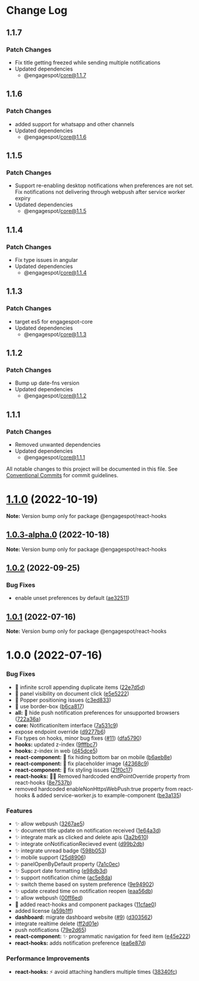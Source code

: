 # Change Log

## 1.1.7

### Patch Changes

- Fix title getting freezed while sending multiple notifications
- Updated dependencies
  - @engagespot/core@1.1.7

## 1.1.6

### Patch Changes

- added support for whatsapp and other channels
- Updated dependencies
  - @engagespot/core@1.1.6

## 1.1.5

### Patch Changes

- Support re-enabling desktop notifications when preferences are not set. Fix notifications not delivering through webpush after service worker expiry
- Updated dependencies
  - @engagespot/core@1.1.5

## 1.1.4

### Patch Changes

- Fix type issues in angular
- Updated dependencies
  - @engagespot/core@1.1.4

## 1.1.3

### Patch Changes

- target es5 for engagespot-core
- Updated dependencies
  - @engagespot/core@1.1.3

## 1.1.2

### Patch Changes

- Bump up date-fns version
- Updated dependencies
  - @engagespot/core@1.1.2

## 1.1.1

### Patch Changes

- Removed unwanted dependencies
- Updated dependencies
  - @engagespot/core@1.1.1

All notable changes to this project will be documented in this file.
See [Conventional Commits](https://conventionalcommits.org) for commit guidelines.

# [1.1.0](https://github.com/Engagespot/engagespot/compare/v1.0.3-alpha.0...v1.1.0) (2022-10-19)

**Note:** Version bump only for package @engagespot/react-hooks

## [1.0.3-alpha.0](https://github.com/Engagespot/engagespot/compare/v1.0.2...v1.0.3-alpha.0) (2022-10-18)

**Note:** Version bump only for package @engagespot/react-hooks

## [1.0.2](https://github.com/Engagespot/engagespot/compare/v1.0.1...v1.0.2) (2022-09-25)

### Bug Fixes

- enable unset preferences by default ([ae32511](https://github.com/Engagespot/engagespot/commit/ae32511b017ecc5d479c9a056753849fece61d4b))

## [1.0.1](https://github.com/Engagespot/engagespot/compare/v1.0.0...v1.0.1) (2022-07-16)

**Note:** Version bump only for package @engagespot/react-hooks

# 1.0.0 (2022-07-16)

### Bug Fixes

- :bug: infinite scroll appending duplicate items ([22e7d5d](https://github.com/Engagespot/engagespot/commit/22e7d5d073d5425c6a03dbdeabe7a803baaaf508))
- :bug: panel visibility on document click ([e5e5222](https://github.com/Engagespot/engagespot/commit/e5e52221b7c1ecdc41947b20fd054e8513c59c51))
- :bug: Popper positioning issues ([c3ed833](https://github.com/Engagespot/engagespot/commit/c3ed833e51b2b95eb5c8c5bdbccff690f09c14be))
- :lipstick: use border-box ([b6ca817](https://github.com/Engagespot/engagespot/commit/b6ca817532c7f5e31f835b2c85d236d6bbe5cf83))
- **all:** :bug: hide push notification preferences for unsupported browsers ([722a36a](https://github.com/Engagespot/engagespot/commit/722a36ad6512940047cad2b24387d3230d370387))
- **core:** NotificationItem interface ([7a531c9](https://github.com/Engagespot/engagespot/commit/7a531c94b1b7fb35834ae864f866fc9b27a3dc4b))
- expose endpoint override ([d9277b6](https://github.com/Engagespot/engagespot/commit/d9277b6c22b7e531a8f4070fbb4c267d2a573115))
- Fix types on hooks, minor bug fixes ([#11](https://github.com/Engagespot/engagespot/issues/11)) ([dfa5790](https://github.com/Engagespot/engagespot/commit/dfa5790a1f691846ba89ed8fceca3275723dea66))
- **hooks:** updated z-index ([9fffbc7](https://github.com/Engagespot/engagespot/commit/9fffbc74eb3aa5df1c6b2b4d7dd41f020019daa2))
- **hooks:** z-index in web ([d45dce5](https://github.com/Engagespot/engagespot/commit/d45dce568ec3bc06369bc2bf8f708a1cf0b46a69))
- **react-component:** :bug: fix hiding bottom bar on mobile ([b6aeb8e](https://github.com/Engagespot/engagespot/commit/b6aeb8e85dcae7097ef4b4345f5040124ac5fb69))
- **react-component:** :bug: fix placeholder image ([42368c9](https://github.com/Engagespot/engagespot/commit/42368c9dc6da5d341458c96f9cd44f868602aed3))
- **react-component:** :lipstick: fix styling issues ([21f0c17](https://github.com/Engagespot/engagespot/commit/21f0c17793827f02a7fd888dd18da2b3538ba0cf))
- **react-hooks:** :technologist: Removed hardcoded endPointOverride property from react-hooks ([8e7537b](https://github.com/Engagespot/engagespot/commit/8e7537ba695107066d204a6808219ffbb0b23ce5))
- removed hardcoded enableNonHttpsWebPush:true property from react-hooks & added service-worker.js to example-component ([be3a135](https://github.com/Engagespot/engagespot/commit/be3a135fe867e2a1659066c47298a96e17da371b))

### Features

- :sparkles: allow webpush ([3267ae5](https://github.com/Engagespot/engagespot/commit/3267ae547dcc55e8e83b7a67dedad0dc3a219879))
- :sparkles: document title update on notification received ([1e64a3d](https://github.com/Engagespot/engagespot/commit/1e64a3d06cc9f8dff67a33a60ee48e29815e1d70))
- :sparkles: integrate mark as clicked and delete apis ([3a2b610](https://github.com/Engagespot/engagespot/commit/3a2b6109cb2a6f29157f62b43a7d7c77d7b14a52))
- :sparkles: integrate onNotificationRecieved event ([d99b2db](https://github.com/Engagespot/engagespot/commit/d99b2db34a6671c3db6ef4754a80258488ffa2a0))
- :sparkles: integrate unread badge ([598b053](https://github.com/Engagespot/engagespot/commit/598b05371c9163b8f22c82fa26b08885dee7c645))
- :sparkles: mobile support ([25d8906](https://github.com/Engagespot/engagespot/commit/25d890619b29ab6bb3d488aeb8c615aad3bfe860))
- :sparkles: panelOpenByDefault property ([7a1c0ec](https://github.com/Engagespot/engagespot/commit/7a1c0ec563a9797493c0c00e0acad0d875d4f0c8))
- :sparkles: Support date formatting ([e98db3d](https://github.com/Engagespot/engagespot/commit/e98db3d717244288442915f6033f2699de78e48c))
- :sparkles: support notification chime ([ac5e8da](https://github.com/Engagespot/engagespot/commit/ac5e8da5a1a5fe3cd8552c129b7c131ce49f817f))
- :sparkles: switch theme based on system preference ([9e94902](https://github.com/Engagespot/engagespot/commit/9e94902c0eab8a85249c1947cdd624ebd18d8e9c))
- :sparkles: update created time on notification reopen ([eaa56db](https://github.com/Engagespot/engagespot/commit/eaa56db5f3d3908b069750fcf958fe5fbbd0543a))
- ✨ allow webpush ([00ff6ed](https://github.com/Engagespot/engagespot/commit/00ff6ed47d96e53e4f04c92d568ab9ab882d46e7))
- 🚀 added react-hooks and component packages ([11cfae0](https://github.com/Engagespot/engagespot/commit/11cfae02d25c0b9df7be1d25294fba7fe25b141e))
- added license ([a59b1ff](https://github.com/Engagespot/engagespot/commit/a59b1ff0180d4ca6b8a3ea5d50db9400bd9ef252))
- **dashboard:** migrate dashboard website ([#9](https://github.com/Engagespot/engagespot/issues/9)) ([d303562](https://github.com/Engagespot/engagespot/commit/d303562233ab520fd4ba272338b929681b364494))
- integrate realtime delete ([ff2d01e](https://github.com/Engagespot/engagespot/commit/ff2d01e3d2cca7b571344264b0685fa7c7cb8652))
- push notifications ([79e2d65](https://github.com/Engagespot/engagespot/commit/79e2d65b9cc054fc275f7df6807a6ea48e070c7d))
- **react-component:** :sparkles: programmatic navigation for feed item ([e45e222](https://github.com/Engagespot/engagespot/commit/e45e222d51294433cbcdfd26f1c6501e3c1532bf))
- **react-hooks:** adds notification preference ([ea6e87d](https://github.com/Engagespot/engagespot/commit/ea6e87dbb59234a98d650c401f991549fc013f6d))

### Performance Improvements

- **react-hooks:** :zap: avoid attaching handlers multiple times ([38340fc](https://github.com/Engagespot/engagespot/commit/38340fc4aedcec8e5876669f20ecf2e8bdec85b4))
